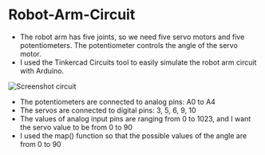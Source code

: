 # Robot-Arm-Circuit
- The robot arm has five joints, so we need five servo motors and five potentiometers. The potentiometer controls the angle of the servo motor.
- I used the Tinkercad Circuits tool to easily simulate the robot arm circuit with Arduino.

![Screenshot circuit](https://user-images.githubusercontent.com/86366710/129685475-2602713a-33e2-4285-883a-7cbe42c1d66c.png)

- The potentiometers are connected to analog pins: A0 to A4
- The servos are connected to digital pins: 3, 5, 6, 9, 10
- The values of analog input pins are ranging from 0 to 1023, and I want the servo value to be from 0 to 90
- I used the map() function so that the possible values of the angle are from 0 to 90


